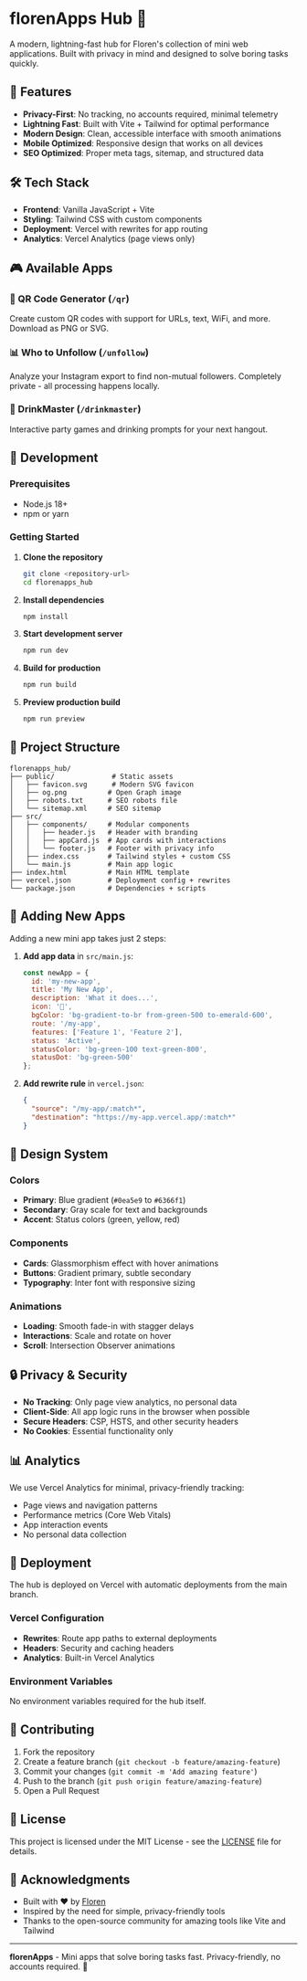 # florenApps Hub 🚀

A modern, lightning-fast hub for Floren's collection of mini web applications. Built with privacy in mind and designed to solve boring tasks quickly.

## 🎯 Features

- **Privacy-First**: No tracking, no accounts required, minimal telemetry
- **Lightning Fast**: Built with Vite + Tailwind for optimal performance
- **Modern Design**: Clean, accessible interface with smooth animations
- **Mobile Optimized**: Responsive design that works on all devices
- **SEO Optimized**: Proper meta tags, sitemap, and structured data

## 🛠️ Tech Stack

- **Frontend**: Vanilla JavaScript + Vite
- **Styling**: Tailwind CSS with custom components
- **Deployment**: Vercel with rewrites for app routing
- **Analytics**: Vercel Analytics (page views only)

## 🎮 Available Apps

### 📱 QR Code Generator (`/qr`)
Create custom QR codes with support for URLs, text, WiFi, and more. Download as PNG or SVG.

### 📊 Who to Unfollow (`/unfollow`) 
Analyze your Instagram export to find non-mutual followers. Completely private - all processing happens locally.

### 🍻 DrinkMaster (`/drinkmaster`)
Interactive party games and drinking prompts for your next hangout.

## 🚀 Development

### Prerequisites
- Node.js 18+ 
- npm or yarn

### Getting Started

1. **Clone the repository**
   ```bash
   git clone <repository-url>
   cd florenapps_hub
   ```

2. **Install dependencies**
   ```bash
   npm install
   ```

3. **Start development server**
   ```bash
   npm run dev
   ```

4. **Build for production**
   ```bash
   npm run build
   ```

5. **Preview production build**
   ```bash
   npm run preview
   ```

## 📁 Project Structure

```
florenapps_hub/
├── public/              # Static assets
│   ├── favicon.svg      # Modern SVG favicon
│   ├── og.png          # Open Graph image
│   ├── robots.txt      # SEO robots file
│   └── sitemap.xml     # SEO sitemap
├── src/
│   ├── components/     # Modular components
│   │   ├── header.js   # Header with branding
│   │   ├── appCard.js  # App cards with interactions
│   │   └── footer.js   # Footer with privacy info
│   ├── index.css       # Tailwind styles + custom CSS
│   └── main.js         # Main app logic
├── index.html          # Main HTML template
├── vercel.json         # Deployment config + rewrites
└── package.json        # Dependencies + scripts
```

## 🔄 Adding New Apps

Adding a new mini app takes just 2 steps:

1. **Add app data** in `src/main.js`:
   ```javascript
   const newApp = {
     id: 'my-new-app',
     title: 'My New App',
     description: 'What it does...',
     icon: '🎯',
     bgColor: 'bg-gradient-to-br from-green-500 to-emerald-600',
     route: '/my-app',
     features: ['Feature 1', 'Feature 2'],
     status: 'Active',
     statusColor: 'bg-green-100 text-green-800',
     statusDot: 'bg-green-500'
   };
   ```

2. **Add rewrite rule** in `vercel.json`:
   ```json
   {
     "source": "/my-app/:match*",
     "destination": "https://my-app.vercel.app/:match*"
   }
   ```

## 🎨 Design System

### Colors
- **Primary**: Blue gradient (`#0ea5e9` to `#6366f1`)
- **Secondary**: Gray scale for text and backgrounds
- **Accent**: Status colors (green, yellow, red)

### Components
- **Cards**: Glassmorphism effect with hover animations
- **Buttons**: Gradient primary, subtle secondary
- **Typography**: Inter font with responsive sizing

### Animations
- **Loading**: Smooth fade-in with stagger delays
- **Interactions**: Scale and rotate on hover
- **Scroll**: Intersection Observer animations

## 🔒 Privacy & Security

- **No Tracking**: Only page view analytics, no personal data
- **Client-Side**: All app logic runs in the browser when possible
- **Secure Headers**: CSP, HSTS, and other security headers
- **No Cookies**: Essential functionality only

## 📊 Analytics

We use Vercel Analytics for minimal, privacy-friendly tracking:
- Page views and navigation patterns
- Performance metrics (Core Web Vitals)
- App interaction events
- No personal data collection

## 🚢 Deployment

The hub is deployed on Vercel with automatic deployments from the main branch.

### Vercel Configuration
- **Rewrites**: Route app paths to external deployments
- **Headers**: Security and caching headers
- **Analytics**: Built-in Vercel Analytics

### Environment Variables
No environment variables required for the hub itself.

## 🤝 Contributing

1. Fork the repository
2. Create a feature branch (`git checkout -b feature/amazing-feature`)
3. Commit your changes (`git commit -m 'Add amazing feature'`)
4. Push to the branch (`git push origin feature/amazing-feature`)
5. Open a Pull Request

## 📄 License

This project is licensed under the MIT License - see the [LICENSE](LICENSE) file for details.

## 🎉 Acknowledgments

- Built with ❤️ by [Floren](https://github.com/floren)
- Inspired by the need for simple, privacy-friendly tools
- Thanks to the open-source community for amazing tools like Vite and Tailwind

---

**florenApps** - Mini apps that solve boring tasks fast. Privacy-friendly, no accounts required. 🚀
